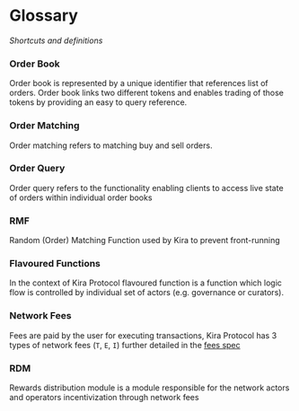# Glossary 

_Shortcuts and definitions_

### Order Book


Order book is represented by a unique identifier that references list of orders. Order book links two different tokens and enables trading of those tokens by providing an easy to query reference.


### Order Matching 

Order matching refers to matching buy and sell orders.


### Order Query 


Order query refers to the functionality enabling clients to access live state of orders within individual order books


### RMF


Random (Order) Matching Function used by Kira to prevent front-running


### Flavoured Functions

In the context of Kira Protocol flavoured function is a function which logic flow is controlled by individual set of actors (e.g. governance or curators).


### Network Fees

Fees are paid by the user for executing transactions, Kira Protocol has 3 types of network fees (`Τ`, `Ε`, `Ι`) further detailed in the [fees spec](fees.md)

### RDM

Rewards distribution module is a module responsible for the network actors and operators incentivization through network fees